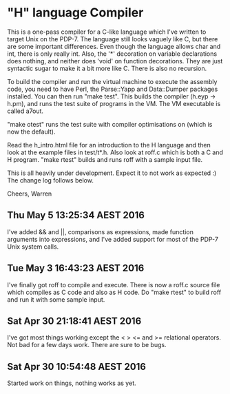 "H" language Compiler
=====================

This is a one-pass compiler for a C-like language which I've written to
target Unix on the PDP-7. The language still looks vaguely like C, but there
are some important differences. Even though the language allows char and int,
there is only really int. Also, the '*' decoration on variable declarations
does nothing, and neither does 'void' on function decorations. They are just
syntactic sugar to make it a bit more like C. There is also no recursion.

To build the compiler and run the virtual machine to execute the assembly code,
you need to have Perl, the Parse::Yapp and Data::Dumper packages installed.
You can then run "make test". This builds the compiler (h.eyp -> h.pm), and
runs the test suite of programs in the VM. The VM executable is called a7out.

"make otest" runs the test suite with compiler optimisations on (which is
now the default).

Read the h_intro.html file for an introduction to the H language and then
look at the example files in test/t*.h. Also look at roff.c which is both a
C and H program. "make rtest" builds and runs roff with a sample input file.

This is all heavily under development. Expect it to not work as expected :)
The change log follows below.

Cheers, Warren

Thu May  5 13:25:34 AEST 2016
-----------------------------
I've added && and ||, comparisons as expressions, made function arguments
into expressions, and I've added support for most of the PDP-7 Unix
system calls.

Tue May  3 16:43:23 AEST 2016
-----------------------------
I've finally got roff to compile and execute. There is now a roff.c
source file which compiles as C code and also as H code. Do "make rtest"
to build roff and run it with some sample input.

Sat Apr 30 21:18:41 AEST 2016
-----------------------------
I've got most things working except the < > <= and >= relational operators.
Not bad for a few days work. There are sure to be bugs.

Sat Apr 30 10:54:48 AEST 2016
-----------------------------
Started work on things, nothing works as yet.
